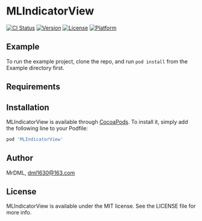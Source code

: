 # MLIndicatorView

[![CI Status](https://img.shields.io/travis/MrDML/MLIndicatorView.svg?style=flat)](https://travis-ci.org/MrDML/MLIndicatorView)
[![Version](https://img.shields.io/cocoapods/v/MLIndicatorView.svg?style=flat)](https://cocoapods.org/pods/MLIndicatorView)
[![License](https://img.shields.io/cocoapods/l/MLIndicatorView.svg?style=flat)](https://cocoapods.org/pods/MLIndicatorView)
[![Platform](https://img.shields.io/cocoapods/p/MLIndicatorView.svg?style=flat)](https://cocoapods.org/pods/MLIndicatorView)

## Example

To run the example project, clone the repo, and run `pod install` from the Example directory first.

## Requirements

## Installation

MLIndicatorView is available through [CocoaPods](https://cocoapods.org). To install
it, simply add the following line to your Podfile:

```ruby
pod 'MLIndicatorView'
```

## Author

MrDML, dml1630@163.com

## License

MLIndicatorView is available under the MIT license. See the LICENSE file for more info.
